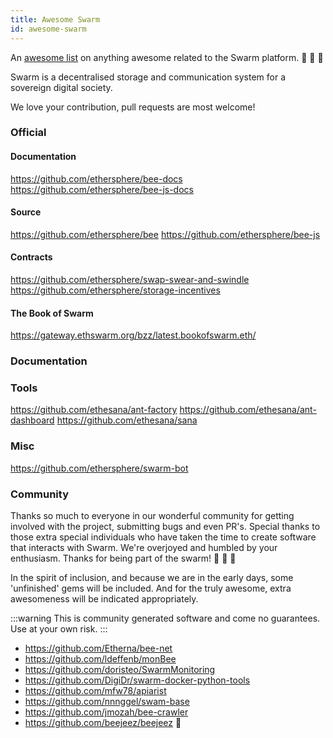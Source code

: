 ```yaml
---
title: Awesome Swarm
id: awesome-swarm
---
```


An [awesome list](https://awesome.re) on anything awesome related to the Swarm platform. 🐝  🐝  🐝

Swarm is a decentralised storage and communication system for a sovereign digital society.

We love your contribution, pull requests are most welcome!

### Official

#### Documentation

https://github.com/ethersphere/bee-docs
https://github.com/ethersphere/bee-js-docs

#### Source

https://github.com/ethersphere/bee
https://github.com/ethersphere/bee-js

#### Contracts

https://github.com/ethersphere/swap-swear-and-swindle
https://github.com/ethersphere/storage-incentives

#### The Book of Swarm

https://gateway.ethswarm.org/bzz/latest.bookofswarm.eth/

### Documentation

### Tools

https://github.com/ethesana/ant-factory
https://github.com/ethesana/ant-dashboard
https://github.com/ethesana/sana

### Misc

https://github.com/ethersphere/swarm-bot

### Community

Thanks so much to everyone in our wonderful community for getting
involved with the project, submitting bugs and even PR's. Special
thanks to those extra special individuals who have taken the time to
create software that interacts with Swarm. We're overjoyed and humbled
by your enthusiasm. Thanks for being part of the swarm!  🐝 🐝 🐝

In the spirit of inclusion, and because we are in the early days, some 'unfinished' gems will be included. And for the truly awesome, extra awesomeness will be indicated appropriately.

:::warning
This is community generated software and come no guarantees. Use at your own risk.
:::

- https://github.com/Etherna/bee-net
- https://github.com/ldeffenb/monBee
- https://github.com/doristeo/SwarmMonitoring
- https://github.com/DigiDr/swarm-docker-python-tools
- https://github.com/mfw78/apiarist
- https://github.com/nnnggel/swam-base
- https://github.com/jmozah/bee-crawler
- https://github.com/beejeez/beejeez 👀

